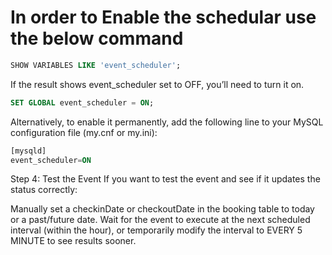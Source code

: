 # In order to Enable the schedular use the below command
```sql
SHOW VARIABLES LIKE 'event_scheduler';
```
If the result shows event_scheduler set to OFF, you’ll need to turn it on.

```sql
SET GLOBAL event_scheduler = ON;

```


Alternatively, to enable it permanently, add the following line to your MySQL configuration file (my.cnf or my.ini):
```sql
[mysqld]
event_scheduler=ON
```


Step 4: Test the Event
If you want to test the event and see if it updates the status correctly:

Manually set a checkinDate or checkoutDate in the booking table to today or a past/future date.
Wait for the event to execute at the next scheduled interval (within the hour), or temporarily modify the interval to EVERY 5 MINUTE to see results sooner.